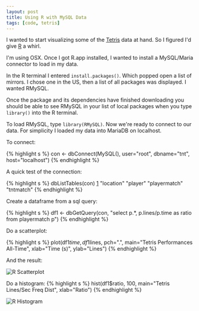 ```yaml
---
layout: post
title: Using R with MySQL Data
tags: [code, tetris]
---
```


I wanted to start visualizing some of the [Tetris][0] data at hand. So I figured I'd give [R][1] a whirl.

I'm using OSX. Once I got R.app installed, I wanted to install a MySQL/Maria connector to load in my data. 

In the R terminal I entered ```install.packages()```. Which popped open a list of mirrors. I chose one in the US, then a list of all packages was displayed. I wanted RMySQL.

Once the package and its dependencies have finished downloading you should be able to see RMySQL in your list of local packages when you type ```library()``` into the R terminal. 

To load RMySQL, type ```library(RMySQL)```. Now we're ready to connect to our data. For simplicity I loaded my data into MariaDB on localhost. 

To connect:

{% highlight s %}
con <- dbConnect(MySQL(), user="root", dbname="tnt", host="localhost")
{% endhighlight %}

A quick test of the connection:

{% highlight s %}
dbListTables(con)
[1] "location"    "player"      "playermatch" "tntmatch"
{% endhighlight %}

Create a dataframe from a sql query: 

{% highlight s %}
df1 <- dbGetQuery(con, 
  "select p.*, p.lines/p.time as ratio 
  from playermatch p")
{% endhighlight %}


Do a scatterplot:

{% highlight s %}
plot(df1$time, df1$lines, pch=".", 
  main="Tetris Performances All-Time", 
  xlab="Time (s)", ylab="Lines")
{% endhighlight %}

And the result:

![R Scatterplot](http://i.imgur.com/YpXUEDu.png "R Scatterplot")

Do a histogram:
{% highlight s %}
hist(df1$ratio, 100, 
  main="Tetris Lines/Sec Freq Dist", xlab="Ratio")
{% endhighlight %}

![R Histogram](http://i.imgur.com/KqmmL5w.png "R Histogram")


  [0]: /2011/01/01/tetris-primer/
  [1]: http://cran.r-project.org/